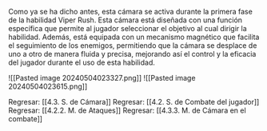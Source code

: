 
Como ya se ha dicho antes, esta cámara se activa durante la primera fase de la habilidad Viper Rush. Esta cámara está diseñada con una función específica que permite al jugador seleccionar el objetivo al cual dirigir la habilidad. Además, está equipada con un mecanismo magnético que facilita el seguimiento de los enemigos, permitiendo que la cámara se desplace de uno a otro de manera fluida y precisa, mejorando así el control y la eficacia del jugador durante el uso de esta habilidad.

![[Pasted image 20240504023327.png]]
![[Pasted image 20240504023615.png]]


Regresar: [[4.3. S. de Cámara]]
Regresar: [[4.2. S. de Combate del jugador]]
Regresar: [[4.2.2. M. de Ataques]]
Regresar: [[4.3.3. M. de Cámara en el combate]]